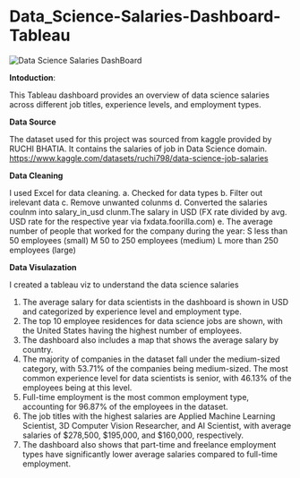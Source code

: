 # Data_Science-Salaries-Dashboard-Tableau
![Data Science Salaries DashBoard](https://github.com/Owais-Khalid/Data_Science-Salaries-Dashboard-Tableau/assets/120569550/24e83de8-b180-49e4-a37e-6c3dbfefb42d)

**Intoduction**:

This Tableau dashboard provides an overview of data science salaries across different job titles, experience levels, and employment types.

**Data Source**

The dataset used for this project was sourced from kaggle provided by RUCHI BHATIA. It contains the salaries of job in Data Science domain.
https://www.kaggle.com/datasets/ruchi798/data-science-job-salaries

**Data Cleaning**

I used Excel for data cleaning.
a. Checked for data types
b. Filter out irelevant data 
c. Remove unwanted colunms 
d. Converted the salaries coulnm into salary_in_usd clunm.The salary in USD (FX rate divided by avg. USD rate for the respective year via fxdata.foorilla.com)
e. The average number of people that worked for the company during the year: S less than 50 employees (small) M 50 to 250 employees (medium) L more than 250 employees (large)

**Data Visulazation**

I created a tableau viz to understand the data science salaries 
1. The average salary for data scientists in the dashboard is shown in USD and categorized by experience level and employment type.
2. The top 10 employee residences for data science jobs are shown, with the United States having the highest number of employees.
3. The dashboard also includes a map that shows the average salary by country.
4. The majority of companies in the dataset fall under the medium-sized category, with 53.71% of the companies being medium-sized.
The most common experience level for data scientists is senior, with 46.13% of the employees being at this level.
5. Full-time employment is the most common employment type, accounting for 96.87% of the employees in the dataset.
6. The job titles with the highest salaries are Applied Machine Learning Scientist, 3D Computer Vision Researcher, and AI Scientist, with average salaries of $278,500, $195,000, and $160,000, respectively.
7. The dashboard also shows that part-time and freelance employment types have significantly lower average salaries compared to full-time employment.
